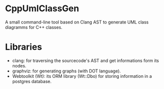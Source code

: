# CppUmlClassGen
A small command-line tool based on Clang AST to generate UML class diagramms for C++ classes.

# Libraries

- clang: for traversing the sourcecode's AST and get informations form its nodes.
- graphviz: for generating graphs (with DOT language).
- Webtoolkit (Wt): its ORM library (Wt::Dbo) for storing information in a postgres database.

